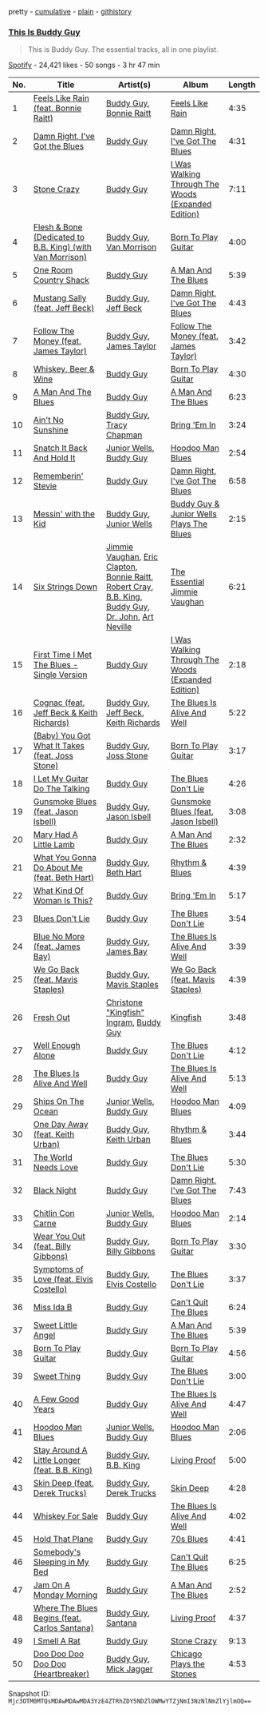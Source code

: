 pretty - [cumulative](/playlists/cumulative/37i9dQZF1DZ06evO1i8qVD.md) - [plain](/playlists/plain/37i9dQZF1DZ06evO1i8qVD) - [githistory](https://github.githistory.xyz/mackorone/spotify-playlist-archive/blob/main/playlists/plain/37i9dQZF1DZ06evO1i8qVD)

### [This Is Buddy Guy](https://open.spotify.com/playlist/37i9dQZF1DZ06evO1i8qVD)

> This is Buddy Guy\. The essential tracks, all in one playlist.

[Spotify](https://open.spotify.com/user/spotify) - 24,421 likes - 50 songs - 3 hr 47 min

| No. | Title | Artist(s) | Album | Length |
|---|---|---|---|---|
| 1 | [Feels Like Rain \(feat\. Bonnie Raitt\)](https://open.spotify.com/track/5MTsZG10E0hTvAkdioyPnw) | [Buddy Guy](https://open.spotify.com/artist/2gCsNOpiBaMNh20jQ5prf0), [Bonnie Raitt](https://open.spotify.com/artist/4KDyYWR7IpxZ7xrdYbKrqY) | [Feels Like Rain](https://open.spotify.com/album/2GXqcjyaSAMRnmFuvHM2Bd) | 4:35 |
| 2 | [Damn Right, I've Got the Blues](https://open.spotify.com/track/2FtX5tOFUVOyjcGQiuGR8f) | [Buddy Guy](https://open.spotify.com/artist/2gCsNOpiBaMNh20jQ5prf0) | [Damn Right, I've Got The Blues](https://open.spotify.com/album/7IxnFL0kaVSqs9iy9qSqPj) | 4:31 |
| 3 | [Stone Crazy](https://open.spotify.com/track/5goa9CsIDXc9G0Df9dL9ft) | [Buddy Guy](https://open.spotify.com/artist/2gCsNOpiBaMNh20jQ5prf0) | [I Was Walking Through The Woods \(Expanded Edition\)](https://open.spotify.com/album/0eE5l0Q2pRLlKsrt7sOEPk) | 7:11 |
| 4 | [Flesh & Bone \(Dedicated to B.B\. King\) \(with Van Morrison\)](https://open.spotify.com/track/37mWDk2nTyx0eon0AkdOKQ) | [Buddy Guy](https://open.spotify.com/artist/2gCsNOpiBaMNh20jQ5prf0), [Van Morrison](https://open.spotify.com/artist/44NX2ffIYHr6D4n7RaZF7A) | [Born To Play Guitar](https://open.spotify.com/album/05GcLcffb84BOLzo7BMz9W) | 4:00 |
| 5 | [One Room Country Shack](https://open.spotify.com/track/40Gg9yXs1RSE7qcWAferU4) | [Buddy Guy](https://open.spotify.com/artist/2gCsNOpiBaMNh20jQ5prf0) | [A Man And The Blues](https://open.spotify.com/album/3cx4CSrzwft7UVlsoZxbTZ) | 5:39 |
| 6 | [Mustang Sally \(feat\. Jeff Beck\)](https://open.spotify.com/track/1TkliUZNnCeTjZMWPuUoPK) | [Buddy Guy](https://open.spotify.com/artist/2gCsNOpiBaMNh20jQ5prf0), [Jeff Beck](https://open.spotify.com/artist/0AD4odMWVQ2wUSlgxOB5Rl) | [Damn Right, I've Got The Blues](https://open.spotify.com/album/7IxnFL0kaVSqs9iy9qSqPj) | 4:43 |
| 7 | [Follow The Money \(feat\. James Taylor\)](https://open.spotify.com/track/4ikAAkBStMneLsxfjcoG4E) | [Buddy Guy](https://open.spotify.com/artist/2gCsNOpiBaMNh20jQ5prf0), [James Taylor](https://open.spotify.com/artist/0vn7UBvSQECKJm2817Yf1P) | [Follow The Money \(feat\. James Taylor\)](https://open.spotify.com/album/7iC5jkTp3GqdFGjx2wBBYk) | 3:42 |
| 8 | [Whiskey, Beer & Wine](https://open.spotify.com/track/3Ug51eYATZ487NwOaTbpAJ) | [Buddy Guy](https://open.spotify.com/artist/2gCsNOpiBaMNh20jQ5prf0) | [Born To Play Guitar](https://open.spotify.com/album/05GcLcffb84BOLzo7BMz9W) | 4:30 |
| 9 | [A Man And The Blues](https://open.spotify.com/track/5vbw9boDHRHLZiv90e2ZVx) | [Buddy Guy](https://open.spotify.com/artist/2gCsNOpiBaMNh20jQ5prf0) | [A Man And The Blues](https://open.spotify.com/album/3cx4CSrzwft7UVlsoZxbTZ) | 6:23 |
| 10 | [Ain't No Sunshine](https://open.spotify.com/track/1amH1FjaNDAaZVpHWzcztW) | [Buddy Guy](https://open.spotify.com/artist/2gCsNOpiBaMNh20jQ5prf0), [Tracy Chapman](https://open.spotify.com/artist/7oPgCQqMMXEXrNau5vxYZP) | [Bring 'Em In](https://open.spotify.com/album/6q80QMqBZJMht2f7c4bLL6) | 3:24 |
| 11 | [Snatch It Back And Hold It](https://open.spotify.com/track/1Q6anBZ21FGcaHvR50d326) | [Junior Wells](https://open.spotify.com/artist/78CBFzwo7wwNaaTYVP5btK), [Buddy Guy](https://open.spotify.com/artist/2gCsNOpiBaMNh20jQ5prf0) | [Hoodoo Man Blues](https://open.spotify.com/album/6whq5Ok1wCTlrXRNyzDSJ4) | 2:54 |
| 12 | [Rememberin' Stevie](https://open.spotify.com/track/4LGjbJo0qtnuL8O5x7NbkT) | [Buddy Guy](https://open.spotify.com/artist/2gCsNOpiBaMNh20jQ5prf0) | [Damn Right, I've Got The Blues](https://open.spotify.com/album/7IxnFL0kaVSqs9iy9qSqPj) | 6:58 |
| 13 | [Messin' with the Kid](https://open.spotify.com/track/6VkaGRe98A6x7S5dGmxd30) | [Buddy Guy](https://open.spotify.com/artist/2gCsNOpiBaMNh20jQ5prf0), [Junior Wells](https://open.spotify.com/artist/78CBFzwo7wwNaaTYVP5btK) | [Buddy Guy & Junior Wells Plays The Blues](https://open.spotify.com/album/1GGe9Rkv0Yby4ZiEc54pLu) | 2:15 |
| 14 | [Six Strings Down](https://open.spotify.com/track/0C7mriFxQZ24xpDXgSfIc8) | [Jimmie Vaughan](https://open.spotify.com/artist/4gPGI1vW8TOypARV9Ykzae), [Eric Clapton](https://open.spotify.com/artist/6PAt558ZEZl0DmdXlnjMgD), [Bonnie Raitt](https://open.spotify.com/artist/4KDyYWR7IpxZ7xrdYbKrqY), [Robert Cray](https://open.spotify.com/artist/6eMlKSBFAoXVJLoeHmwKEj), [B.B\. King](https://open.spotify.com/artist/5xLSa7l4IV1gsQfhAMvl0U), [Buddy Guy](https://open.spotify.com/artist/2gCsNOpiBaMNh20jQ5prf0), [Dr\. John](https://open.spotify.com/artist/320TrJub4arztwXRm7kqVO), [Art Neville](https://open.spotify.com/artist/4f9WzVkgm5FoJW8lGGmHkG) | [The Essential Jimmie Vaughan](https://open.spotify.com/album/61ahDSudLBKZ06utlL3g4y) | 6:21 |
| 15 | [First Time I Met The Blues \- Single Version](https://open.spotify.com/track/75plL57ZziEQ5tM9VKJkw2) | [Buddy Guy](https://open.spotify.com/artist/2gCsNOpiBaMNh20jQ5prf0) | [I Was Walking Through The Woods \(Expanded Edition\)](https://open.spotify.com/album/0eE5l0Q2pRLlKsrt7sOEPk) | 2:18 |
| 16 | [Cognac \(feat\. Jeff Beck & Keith Richards\)](https://open.spotify.com/track/3BkMv30DKcUEOsRbDSAyIq) | [Buddy Guy](https://open.spotify.com/artist/2gCsNOpiBaMNh20jQ5prf0), [Jeff Beck](https://open.spotify.com/artist/0AD4odMWVQ2wUSlgxOB5Rl), [Keith Richards](https://open.spotify.com/artist/08avsqaGIlK2x3i2Cu7rKH) | [The Blues Is Alive And Well](https://open.spotify.com/album/425gWaQU4t3KOvcM7z3VGk) | 5:22 |
| 17 | [\(Baby\) You Got What It Takes \(feat\. Joss Stone\)](https://open.spotify.com/track/31dzIMOW5SH3UejDcmY6Ws) | [Buddy Guy](https://open.spotify.com/artist/2gCsNOpiBaMNh20jQ5prf0), [Joss Stone](https://open.spotify.com/artist/7bvcQXJHkFiN1ppIN3q4fi) | [Born To Play Guitar](https://open.spotify.com/album/05GcLcffb84BOLzo7BMz9W) | 3:17 |
| 18 | [I Let My Guitar Do The Talking](https://open.spotify.com/track/4O3fRZIqs6UxhsPkTpeqPc) | [Buddy Guy](https://open.spotify.com/artist/2gCsNOpiBaMNh20jQ5prf0) | [The Blues Don't Lie](https://open.spotify.com/album/4l9eneOLKyG0u5W4bkDQwp) | 4:26 |
| 19 | [Gunsmoke Blues \(feat\. Jason Isbell\)](https://open.spotify.com/track/62QWywMNsKrR05lOSYUAzg) | [Buddy Guy](https://open.spotify.com/artist/2gCsNOpiBaMNh20jQ5prf0), [Jason Isbell](https://open.spotify.com/artist/3Q8wgwyVVv0z4UEh1HB0KY) | [Gunsmoke Blues \(feat\. Jason Isbell\)](https://open.spotify.com/album/0VxKgrOCKdcF9PSAvn1rx2) | 3:08 |
| 20 | [Mary Had A Little Lamb](https://open.spotify.com/track/6TNNss0QAjTi14I5CVfMpJ) | [Buddy Guy](https://open.spotify.com/artist/2gCsNOpiBaMNh20jQ5prf0) | [A Man And The Blues](https://open.spotify.com/album/3cx4CSrzwft7UVlsoZxbTZ) | 2:32 |
| 21 | [What You Gonna Do About Me \(feat\. Beth Hart\)](https://open.spotify.com/track/3aa9lEOjZOn2Om2vdMCR1E) | [Buddy Guy](https://open.spotify.com/artist/2gCsNOpiBaMNh20jQ5prf0), [Beth Hart](https://open.spotify.com/artist/30TrHDLNCKQVTYWOn9QqOC) | [Rhythm & Blues](https://open.spotify.com/album/5IyOwYWSw2m1mwD4OEpFeM) | 4:39 |
| 22 | [What Kind Of Woman Is This?](https://open.spotify.com/track/0BrmbJnPYcd7gnvLYqxw0r) | [Buddy Guy](https://open.spotify.com/artist/2gCsNOpiBaMNh20jQ5prf0) | [Bring 'Em In](https://open.spotify.com/album/6q80QMqBZJMht2f7c4bLL6) | 5:17 |
| 23 | [Blues Don't Lie](https://open.spotify.com/track/1xyW8n2IfWReOvGWkc0A57) | [Buddy Guy](https://open.spotify.com/artist/2gCsNOpiBaMNh20jQ5prf0) | [The Blues Don't Lie](https://open.spotify.com/album/4l9eneOLKyG0u5W4bkDQwp) | 3:54 |
| 24 | [Blue No More \(feat\. James Bay\)](https://open.spotify.com/track/4qsvEqf7xQVKxgu53WspSn) | [Buddy Guy](https://open.spotify.com/artist/2gCsNOpiBaMNh20jQ5prf0), [James Bay](https://open.spotify.com/artist/4EzkuveR9pLvDVFNx6foYD) | [The Blues Is Alive And Well](https://open.spotify.com/album/425gWaQU4t3KOvcM7z3VGk) | 3:39 |
| 25 | [We Go Back \(feat\. Mavis Staples\)](https://open.spotify.com/track/3BPogMgZeF4e3l71x2ax4w) | [Buddy Guy](https://open.spotify.com/artist/2gCsNOpiBaMNh20jQ5prf0), [Mavis Staples](https://open.spotify.com/artist/0cTSCsVx04SSht9V6cpKN0) | [We Go Back \(feat\. Mavis Staples\)](https://open.spotify.com/album/00mf4w80NkJ3G01W3LK7ex) | 4:39 |
| 26 | [Fresh Out](https://open.spotify.com/track/0hLEks6H1dPXioRyyHWCBz) | [Christone "Kingfish" Ingram](https://open.spotify.com/artist/5jMGnqJkgPaiJzwy5bOcYX), [Buddy Guy](https://open.spotify.com/artist/2gCsNOpiBaMNh20jQ5prf0) | [Kingfish](https://open.spotify.com/album/6fCDiY92JVAorr6HrKStRH) | 3:48 |
| 27 | [Well Enough Alone](https://open.spotify.com/track/7L9e89SRU78ZRhfSuXTz5L) | [Buddy Guy](https://open.spotify.com/artist/2gCsNOpiBaMNh20jQ5prf0) | [The Blues Don't Lie](https://open.spotify.com/album/4l9eneOLKyG0u5W4bkDQwp) | 4:12 |
| 28 | [The Blues Is Alive And Well](https://open.spotify.com/track/0TuPaGnVZ9wwv0qAjCLEin) | [Buddy Guy](https://open.spotify.com/artist/2gCsNOpiBaMNh20jQ5prf0) | [The Blues Is Alive And Well](https://open.spotify.com/album/425gWaQU4t3KOvcM7z3VGk) | 5:13 |
| 29 | [Ships On The Ocean](https://open.spotify.com/track/28fsOjMzmiw6iphB2ty19x) | [Junior Wells](https://open.spotify.com/artist/78CBFzwo7wwNaaTYVP5btK), [Buddy Guy](https://open.spotify.com/artist/2gCsNOpiBaMNh20jQ5prf0) | [Hoodoo Man Blues](https://open.spotify.com/album/6whq5Ok1wCTlrXRNyzDSJ4) | 4:09 |
| 30 | [One Day Away \(feat\. Keith Urban\)](https://open.spotify.com/track/15e3leRc1c26oStnjjiex6) | [Buddy Guy](https://open.spotify.com/artist/2gCsNOpiBaMNh20jQ5prf0), [Keith Urban](https://open.spotify.com/artist/0u2FHSq3ln94y5Q57xazwf) | [Rhythm & Blues](https://open.spotify.com/album/5IyOwYWSw2m1mwD4OEpFeM) | 3:44 |
| 31 | [The World Needs Love](https://open.spotify.com/track/5NYYOgId5AKiVlp2GPt1vg) | [Buddy Guy](https://open.spotify.com/artist/2gCsNOpiBaMNh20jQ5prf0) | [The Blues Don't Lie](https://open.spotify.com/album/4l9eneOLKyG0u5W4bkDQwp) | 5:30 |
| 32 | [Black Night](https://open.spotify.com/track/2P9BHr3KXDDCQ2eq17VHud) | [Buddy Guy](https://open.spotify.com/artist/2gCsNOpiBaMNh20jQ5prf0) | [Damn Right, I've Got The Blues](https://open.spotify.com/album/7IxnFL0kaVSqs9iy9qSqPj) | 7:43 |
| 33 | [Chitlin Con Carne](https://open.spotify.com/track/1VuusegWcz4R6DVA4pOOFI) | [Junior Wells](https://open.spotify.com/artist/78CBFzwo7wwNaaTYVP5btK), [Buddy Guy](https://open.spotify.com/artist/2gCsNOpiBaMNh20jQ5prf0) | [Hoodoo Man Blues](https://open.spotify.com/album/6whq5Ok1wCTlrXRNyzDSJ4) | 2:14 |
| 34 | [Wear You Out \(feat\. Billy Gibbons\)](https://open.spotify.com/track/41DyUcEAiyVtNCrWElC32R) | [Buddy Guy](https://open.spotify.com/artist/2gCsNOpiBaMNh20jQ5prf0), [Billy Gibbons](https://open.spotify.com/artist/4DqeVw9M195lj22iU1elxD) | [Born To Play Guitar](https://open.spotify.com/album/05GcLcffb84BOLzo7BMz9W) | 3:30 |
| 35 | [Symptoms of Love \(feat\. Elvis Costello\)](https://open.spotify.com/track/37fex9c3w25yTn7tXRwVkG) | [Buddy Guy](https://open.spotify.com/artist/2gCsNOpiBaMNh20jQ5prf0), [Elvis Costello](https://open.spotify.com/artist/2BGRfQgtzikz1pzAD0kaEn) | [The Blues Don't Lie](https://open.spotify.com/album/4l9eneOLKyG0u5W4bkDQwp) | 3:37 |
| 36 | [Miss Ida B](https://open.spotify.com/track/0BX4XzYSTD4HBz2BzcQ8Iu) | [Buddy Guy](https://open.spotify.com/artist/2gCsNOpiBaMNh20jQ5prf0) | [Can't Quit The Blues](https://open.spotify.com/album/5CIK2RIt6REWTwC7p44yst) | 6:24 |
| 37 | [Sweet Little Angel](https://open.spotify.com/track/63MynbvINbRgvE2HupTJgF) | [Buddy Guy](https://open.spotify.com/artist/2gCsNOpiBaMNh20jQ5prf0) | [A Man And The Blues](https://open.spotify.com/album/3cx4CSrzwft7UVlsoZxbTZ) | 5:39 |
| 38 | [Born To Play Guitar](https://open.spotify.com/track/7yXuquZiCxTyLXzPnwlqJv) | [Buddy Guy](https://open.spotify.com/artist/2gCsNOpiBaMNh20jQ5prf0) | [Born To Play Guitar](https://open.spotify.com/album/05GcLcffb84BOLzo7BMz9W) | 4:56 |
| 39 | [Sweet Thing](https://open.spotify.com/track/7sd2q99LNbsqRSljnd2KBP) | [Buddy Guy](https://open.spotify.com/artist/2gCsNOpiBaMNh20jQ5prf0) | [The Blues Don't Lie](https://open.spotify.com/album/4l9eneOLKyG0u5W4bkDQwp) | 3:00 |
| 40 | [A Few Good Years](https://open.spotify.com/track/6MT9ikZ0SnOU48rBMReIAT) | [Buddy Guy](https://open.spotify.com/artist/2gCsNOpiBaMNh20jQ5prf0) | [The Blues Is Alive And Well](https://open.spotify.com/album/425gWaQU4t3KOvcM7z3VGk) | 4:47 |
| 41 | [Hoodoo Man Blues](https://open.spotify.com/track/7dVUGBGYrYBJakUw1JKhrq) | [Junior Wells](https://open.spotify.com/artist/78CBFzwo7wwNaaTYVP5btK), [Buddy Guy](https://open.spotify.com/artist/2gCsNOpiBaMNh20jQ5prf0) | [Hoodoo Man Blues](https://open.spotify.com/album/6whq5Ok1wCTlrXRNyzDSJ4) | 2:06 |
| 42 | [Stay Around A Little Longer \(feat\. B.B\. King\)](https://open.spotify.com/track/48z2rCxqFdlMejXthnbCkX) | [Buddy Guy](https://open.spotify.com/artist/2gCsNOpiBaMNh20jQ5prf0), [B.B\. King](https://open.spotify.com/artist/5xLSa7l4IV1gsQfhAMvl0U) | [Living Proof](https://open.spotify.com/album/3WH2ZpwBApxjDMQf3tEArm) | 5:00 |
| 43 | [Skin Deep \(feat\. Derek Trucks\)](https://open.spotify.com/track/2hqFZeakNfYmO0h4ZFmDyg) | [Buddy Guy](https://open.spotify.com/artist/2gCsNOpiBaMNh20jQ5prf0), [Derek Trucks](https://open.spotify.com/artist/1xJPYI7GXasA3ariMSftPq) | [Skin Deep](https://open.spotify.com/album/0ROkOFhb4cqlys1e8e3m2W) | 4:28 |
| 44 | [Whiskey For Sale](https://open.spotify.com/track/1zzQeiehbYBPf6MmaM4Cli) | [Buddy Guy](https://open.spotify.com/artist/2gCsNOpiBaMNh20jQ5prf0) | [The Blues Is Alive And Well](https://open.spotify.com/album/425gWaQU4t3KOvcM7z3VGk) | 4:02 |
| 45 | [Hold That Plane](https://open.spotify.com/track/5GC65lioZ3LQbbvMM4dwPi) | [Buddy Guy](https://open.spotify.com/artist/2gCsNOpiBaMNh20jQ5prf0) | [70s Blues](https://open.spotify.com/album/6glPjbgakqems9vEZFqlVJ) | 4:41 |
| 46 | [Somebody's Sleeping in My Bed](https://open.spotify.com/track/5x43Y3cKUlwnOlRWkb2IMJ) | [Buddy Guy](https://open.spotify.com/artist/2gCsNOpiBaMNh20jQ5prf0) | [Can't Quit The Blues](https://open.spotify.com/album/5CIK2RIt6REWTwC7p44yst) | 6:25 |
| 47 | [Jam On A Monday Morning](https://open.spotify.com/track/6UQMeYLE04t3PJY2OYYhA4) | [Buddy Guy](https://open.spotify.com/artist/2gCsNOpiBaMNh20jQ5prf0) | [A Man And The Blues](https://open.spotify.com/album/3cx4CSrzwft7UVlsoZxbTZ) | 2:52 |
| 48 | [Where The Blues Begins \(feat\. Carlos Santana\)](https://open.spotify.com/track/4XVNiv2nZLz2MxXGRUAle7) | [Buddy Guy](https://open.spotify.com/artist/2gCsNOpiBaMNh20jQ5prf0), [Santana](https://open.spotify.com/artist/6GI52t8N5F02MxU0g5U69P) | [Living Proof](https://open.spotify.com/album/3WH2ZpwBApxjDMQf3tEArm) | 4:37 |
| 49 | [I Smell A Rat](https://open.spotify.com/track/567qPkLuj3z5rouyu5ZcQC) | [Buddy Guy](https://open.spotify.com/artist/2gCsNOpiBaMNh20jQ5prf0) | [Stone Crazy](https://open.spotify.com/album/1olv8nxTRKYNDUhDJlUfbG) | 9:13 |
| 50 | [Doo Doo Doo Doo Doo \(Heartbreaker\)](https://open.spotify.com/track/0owGTle1xBp2AZIchl6fp6) | [Buddy Guy](https://open.spotify.com/artist/2gCsNOpiBaMNh20jQ5prf0), [Mick Jagger](https://open.spotify.com/artist/3d2pb1dHTm8b61zAGVUVvO) | [Chicago Plays the Stones](https://open.spotify.com/album/0vjdJ6AWmF5G4gsSx53UlI) | 4:53 |

Snapshot ID: `Mjc3OTM0MTQsMDAwMDAwMDA3YzE4ZTRhZDY5NDZlOWMwYTZjNmI3NzNlNmZlYjlmOQ==`
